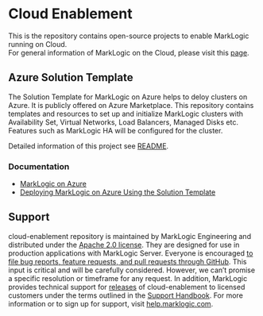 # Cloud Enablement

This is the repository contains open-source projects to enable MarkLogic running on Cloud.  
For general information of MarkLogic on the Cloud, please visit this [page](https://developer.marklogic.com/products/cloud).

## Azure Solution Template 

The Solution Template for MarkLogic on Azure helps to deloy clusters on Azure. It is publicly offered on Azure Marketplace. This repository contains templates and resources to set up and initialize MarkLogic clusters with Availability Set, Virtual Networks, Load Balancers, Managed Disks etc. Features such as MarkLogic HA will be configured for the cluster.

Detailed information of this project see [README](https://github.com/marklogic/cloud-enablement/blob/master/azure/REAEME.md).

### Documentation

- [MarkLogic on Azure](https://developer.marklogic.com/products/cloud/azure)  
- [Deploying MarkLogic on Azure Using the Solution Template](http://pubs.marklogic.com:8011/guide/azure/Deploying)

## Support

cloud-enablement repository is maintained by MarkLogic Engineering and distributed under the [Apache 2.0 license](https://github.com/marklogic/cloud-enablement/blob/master/LICENSE.TXT). They are designed for use in production applications with MarkLogic Server. Everyone is encouraged [to file bug reports, feature requests, and pull requests through GitHub](https://github.com/marklogic/cloud-enablement/issues/new). This input is critical and will be carefully considered. However, we can’t promise a specific resolution or timeframe for any request. In addition, MarkLogic provides technical support for [releases](https://github.com/marklogic/cloud-enablement/releases) of cloud-enablement to licensed customers under the terms outlined in the [Support Handbook](http://www.marklogic.com/files/Mark_Logic_Support_Handbook.pdf). For more information or to sign up for support, visit [help.marklogic.com](http://help.marklogic.com).
